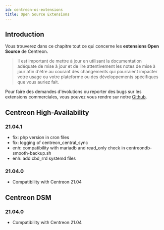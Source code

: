 ```yaml
---
id: centreon-os-extensions
title: Open Source Extensions
---
```


## Introduction

Vous trouverez dans ce chapitre tout ce qui concerne les **extensions
Open Source** de Centreon.

> Il est important de mettre à jour en utilisant la documentation
> adéquate de mise à jour et de lire attentivement les notes de mise à
> jour afin d'être au courant des changements qui pourraient impacter
> votre usage ou votre plateforme ou des développements spécifiques que
> vous auriez fait.

Pour faire des demandes d'évolutions ou reporter des bugs sur les extensions
commerciales, vous pouvez vous rendre sur notre
[Github](https://github.com/centreon/centreon/issues/new/choose).

## Centreon High-Availability

### 21.04.1

- fix: php version in cron files
- fix: logging of centreon_central_sync
- enh: compatibility with mariadb and read_only check in centreondb-smooth-backup.sh
- enh: add cbd_rrd systemd files

### 21.04.0

- Compatibility with Centreon 21.04

## Centreon DSM

### 21.04.0

- Compatibility with Centreon 21.04
